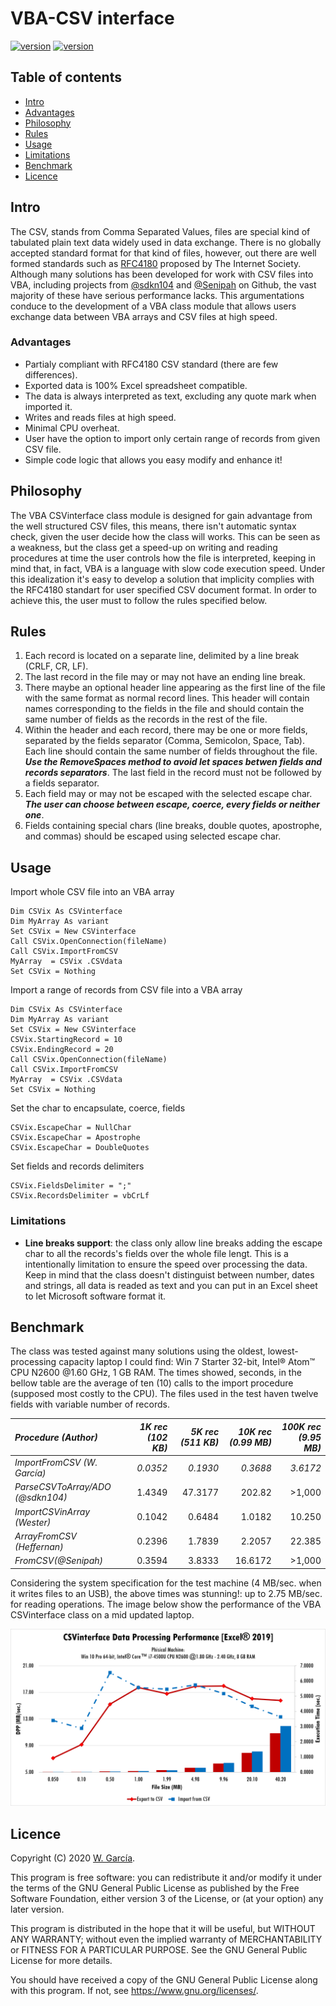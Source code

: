 # VBA-CSV interface
[![version](https://img.shields.io/static/v1?label=version&message=v1.0.1&color=brightgreen&style=plastic)](https://github.com/ws-garcia/VBA-CSV-interface/releases/tag/v1.0.1)
[![version](https://img.shields.io/static/v1?label=licence&message=GPL&color=informational&style=plastic)](https://www.gnu.org/licenses/)
## Table of contents
* [Intro](https://github.com/ws-garcia/VBA-CSV-interface/blob/master/README.md#intro)
* [Advantages](https://github.com/ws-garcia/VBA-CSV-interface/blob/master/README.md#advantages)
* [Philosophy](https://github.com/ws-garcia/VBA-CSV-interface/blob/master/README.md#philosophy)
* [Rules](https://github.com/ws-garcia/VBA-CSV-interface/blob/master/README.md#rules)
* [Usage](https://github.com/ws-garcia/VBA-CSV-interface/blob/master/README.md#usage)
* [Limitations](https://github.com/ws-garcia/VBA-CSV-interface/blob/master/README.md#Limitations)
* [Benchmark](https://github.com/ws-garcia/VBA-CSV-interface/blob/master/README.md#benchmark)
* [Licence](https://github.com/ws-garcia/VBA-CSV-interface/blob/master/README.md#licence) 
## Intro
The CSV, stands from Comma Separated Values, files are special kind of tabulated plain text data widely used in data exchange. There is no globally accepted standard format for that kind of files, however, out there are well formed standards such as [RFC4180](https://www.ietf.org/rfc/rfc4180.txt) proposed by The Internet Society.
Although many solutions has been developed for work with CSV files into VBA, including projects from [@sdkn104](https://github.com/sdkn104/VBA-CSV) and [@Senipah](https://github.com/Senipah/VBA-Better-Array) on Github, the vast majority of these have serious performance lacks. This argumentations conduce to the development of a VBA class module that allows users exchange data between VBA arrays and CSV files at high speed.
### Advantages
* Partialy compliant with RFC4180 CSV standard (there are few differences).
* Exported data is 100% Excel spreadsheet compatible.
* The data is always interpreted as text, excluding any quote mark when imported it.
* Writes and reads files at high speed.
* Minimal CPU overheat.
* User have the option to import only certain range of records from given CSV file.
* Simple code logic that allows you easy modify and enhance it!
## Philosophy
The VBA CSVinterface class module is designed for gain advantage from the well structured CSV files, this means, there isn't automatic syntax check, given the user decide how the class will works. This can be seen as a weakness, but the class get a speed-up on writing and reading procedures at time the user controls how the file is interpreted, keeping in mind that, in fact, VBA is a language with slow code execution speed. 
Under this idealization it's easy to develop a solution that implicity complies with the RFC4180 standart for user specified CSV document format. In order to achieve this, the user must to follow the rules specified below.
## Rules
1. Each record is located on a separate line, delimited by a line break (CRLF, CR, LF).
2. The last record in the file may or may not have an ending line break.
3. There maybe an optional header line appearing as the first line of the file with the same format as normal record lines.  This header will contain names corresponding to the fields in the file and should contain the same number of fields as the records in the rest of the file.
4. Within the header and each record, there may be one or more fields, separated by the fields separator (Comma, Semicolon, Space, Tab).  Each line should contain the same number of fields throughout the file.  **_Use the RemoveSpaces method to avoid let spaces betwen fields and records separators_**.  The last field in the record must not be followed by a fields separator.
5. Each field may or may not be escaped with the selected escape char. **_The user can choose between escape, coerce, every fields or neither one_**.
6. Fields containing special chars (line breaks, double quotes, apostrophe, and commas) should be escaped using selected escape char.
## Usage
Import whole CSV file into an VBA array
```vbscript
Dim CSVix As CSVinterface
Dim MyArray As variant
Set CSVix = New CSVinterface
Call CSVix.OpenConnection(fileName)
Call CSVix.ImportFromCSV
MyArray  = CSVix .CSVdata
Set CSVix = Nothing
```
Import a range of records from CSV file into a VBA array
```vbscript
Dim CSVix As CSVinterface
Dim MyArray As variant
Set CSVix = New CSVinterface
CSVix.StartingRecord = 10
CSVix.EndingRecord = 20
Call CSVix.OpenConnection(fileName)
Call CSVix.ImportFromCSV
MyArray  = CSVix .CSVdata
Set CSVix = Nothing
```
Set the char to encapsulate, coerce, fields
```vbscript
CSVix.EscapeChar = NullChar
CSVix.EscapeChar = Apostrophe
CSVix.EscapeChar = DoubleQuotes
```
Set fields and records delimiters
```vbscript
CSVix.FieldsDelimiter = ";"
CSVix.RecordsDelimiter = vbCrLf
```
### Limitations
* __Line breaks support__: the class only allow line breaks adding the escape char to all the records's fields over the whole file lengt. This is a intentionally limitation to ensure the speed over processing the data. Keep in mind that the class doesn't distinguist between number, dates and strings, all data is readed as text and you can put in an Excel sheet to let Microsoft software format it.
## Benchmark
The class was tested against many solutions using the oldest, lowest-processing capacity laptop I could find: Win 7 Starter 32-bit, Intel® Atom™ CPU N2600 @1.60 GHz, 1 GB RAM. 
The times showed, seconds, in the bellow table are the average of ten (10) calls to the import procedure (supposed most costly to the CPU). The files used in the test haven twelve fields with variable number of records. 

|*Procedure (Author)*|*1K rec (102 KB)*|*5K rec (511 KB)*|*10K rec (0.99 MB)*|*100K rec (9.95 MB)*|
|:--------------------------|-----------------:|----------------:|----------------:|-----------------:|
|*ImportFromCSV (W. García)*|_0.0352_|_0.1930_|_0.3688_|_3.6172_|
|*ParseCSVToArray/ADO (@sdkn104)*|1.4349|47.3177|202.82|>1,000|
|*ImportCSVinArray (Wester)*|0.1042|0.6484|1.0182|10.250|
|*ArrayFromCSV (Heffernan)*|0.2396|1.7839|2.2057|22.385|
|*FromCSV(@Senipah)*|0.3594|3.8333|16.6172|>1,000|

Considering the system specification for the test machine (4 MB/sec. when it writes files to an USB), the above times was stunning!: up to 2.75 MB/sec. for reading operations.
The image below show the performance of the VBA CSVinterface class on a mid updated laptop.

![BenchMark](Benchmark.png)

## Licence
Copyright (C) 2020  [W. García](https://github.com/ws-garcia/VBA-CSV-interface/).

This program is free software: you can redistribute it and/or modify it under the terms of the GNU General Public License as published by the Free Software Foundation, either version 3 of the License, or (at your option) any later version.

This program is distributed in the hope that it will be useful, but WITHOUT ANY WARRANTY; without even the implied warranty of MERCHANTABILITY or FITNESS FOR A PARTICULAR PURPOSE.  See the GNU General Public License for more details.

You should have received a copy of the GNU General Public License along with this program.  If not, see <https://www.gnu.org/licenses/>.
